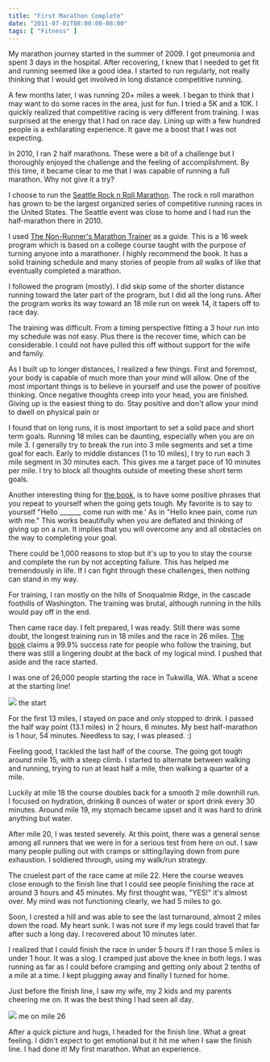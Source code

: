 ```yaml
---
title: "First Marathon Complete"
date: "2011-07-01T08:00:00-08:00"
tags: [ "Fitness" ]
---
```


My marathon journey started in the summer of 2009. I got pneumonia and spent 3 days in the hospital. After recovering, I knew that I needed to get fit and running seemed like a good idea. I started to run regularly, not really thinking that I would get involved in long distance competitive running.

A few months later, I was running 20+ miles a week. I began to think that I may want to do some races in the area, just for fun. I tried a 5K and a 10K. I quickly realized that competitive racing is very different from training. I was surprised at the energy that I had on race day. Lining up with a few hundred people is a exhilarating experience. It gave me a boost that I was not expecting.

In 2010, I ran 2 half marathons. These were a bit of a challenge but I thoroughly enjoyed the challenge and the feeling of accomplishment. By this time, it became clear to me that I was capable of running a full marathon. Why not give it a try?

I choose to run the [Seattle Rock n Roll Marathon][2]. The rock n roll marathon has grown to be the largest organized series of competitive running races in the United States. The Seattle event was close to home and I had run the half-marathon there in 2010.

I used [The Non-Runner's Marathon Trainer][1] as a guide. This is a 16 week program which is based on a college course taught with the purpose of turning anyone into a marathoner. I highly recommend the book. It has a solid training schedule and many stories of people from all walks of like that eventually completed a marathon.

I followed the program (mostly). I did skip some of the shorter distance running toward the later part of the program, but I did all the long runs. After the program works its way toward an 18 mile run on week 14, it tapers off to race day.

The training was difficult. From a timing perspective fitting a 3 hour run into my schedule was not easy. Plus there is the recover time, which can be considerable. I could not have pulled this off without support for the wife and family.

As I built up to longer distances, I realized a few things. First and foremost, your body is capable of much more than your mind will allow. One of the most important things is to believe in yourself and use the power of positive thinking. Once negative thoughts creep into your head, you are finished. Giving up is the easiest thing to do. Stay positive and don't allow your mind to dwell on physical pain or 

I found that on long runs, it is most important to set a solid pace and  short term goals. Running 18 miles can be daunting, especially when you are on mile 3. I generally try to break the run into 3 mile segments and set a time goal for each. Early to middle distances (1 to 10 miles), I try to run each 3 mile segment in 30 minutes each. This gives me a target pace of 10 minutes per mile. I try to block all thoughts outside of meeting these short term goals.

Another interesting thing for [the book][1], is to have some positive phrases that you repeat to yourself when the going gets tough. My favorite is to say to yourself "Hello \_\_\_\_\_\_, come run with me.' As in "Hello knee pain, come run with me." This works beautifully when you are deflated and thinking of giving up on a run. It implies that you will overcome any and all obstacles on the way to completing your goal. 

There could be 1,000 reasons to stop but it's up to you to stay the course and complete the run by not accepting failure. This has helped me tremendously in life. If I can fight through these challenges, then nothing can stand in my way.

For training, I ran mostly on the hills of Snoqualmie Ridge, in the cascade foothills of Washington. The training was brutal, although running in the hills would pay off in the end. 

Then came race day. I felt prepared, I was ready. Still there was some doubt, the longest training run in 18 miles and the race in 26 miles. [The book][1] claims a 99.9% success rate for people who follow the training, but there was still a lingering doubt at the back of my logical mind. I pushed that aside and the race started.

I was one of 26,000 people starting the race in Tukwilla, WA. What a scene at the starting line!

<div class="vinette">
	<img src="/images/Start-5-640x575.jpg" />
	the start
</div>

For the first 13 miles, I stayed on pace and only stopped to drink. I passed the half way point (13.1 miles) in 2 hours, 6 minutes. My best half-marathon is 1 hour, 54 minutes. Needless to say, I was pleased. :)

Feeling good, I tackled the last half of the course. The going got tough around mile 15, with a steep climb. I started to alternate between walking and running, trying to run at least half a mile, then walking a quarter of a mile.

Luckily at mile 18 the course doubles back for a smooth 2 mile downhill run. I focused on hydration, drinking 8 ounces of water or sport drink every 30 minutes. Around mile 19, my stomach became upset and it was hard to drink anything but water.

After mile 20, I was tested severely. At this point, there was a general sense among all runners that we were in for a serious test from here on out. I saw many people pulling out with cramps or sitting/laying down from pure exhaustion. I soldiered through, using my walk/run strategy.

The cruelest part of the race came at mile 22. Here the course weaves close enough to the finish line that I could see people finishing the race at around 3 hours and 45 minutes. My first thought was, "YES!" it's almost over. My mind was not functioning clearly, we had 5 miles to go.

Soon, I crested a hill and was able to see the last turnaround, almost 2 miles down the road. My heart sunk. I was not sure if my legs could travel that far after such a long day. I recovered about 10 minutes later.

I realized that I could finish the race in under 5 hours if I ran those 5 miles is under 1 hour. It was a slog. I cramped just above the knee in both legs. I was running as far as I could before cramping and getting only about 2 tenths of a mile at a time. I kept plugging away and finally I turned for home.

Just before the finish line, I saw my wife, my 2 kids and my parents cheering me on. It was the best thing I had seen all day.

<div class="vinette">
	<img src="/images/20110625-IMG_1769.jpg" />
	me on mile 26
</div>


After a quick picture and hugs, I headed for the finish line. What a great feeling. I didn't expect to get emotional but it hit me when I saw the finish line. I had done it! My first marathon. What an experience.


[1]: http://www.amazon.com/Non-Runners-Marathon-Trainer-David-Whitsett/dp/1570281823/ref=sr_1_1?s=books&ie=UTF8&qid=1318267602&sr=1-1
[2]: http://runrocknroll.competitor.com/seattle
